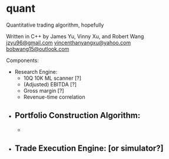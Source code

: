 # quant
Quantitative trading algorithm, hopefully

Written in C++ by James Yu, Vinny Xu, and Robert Wang
jzyu96@gmail.com
vincenthanyangxu@yahoo.com
bobwang15@outlook.com

Components:
- Research Engine:
	- 10Q 10K ML scanner [?]
	- (Adjusted) EBITDA [?]
	- Gross margin [?]
	- Revenue-time correlation
- Portfolio Construction Algorithm:
	- 
	-
- Trade Execution Engine: [or simulator?]
	- 







